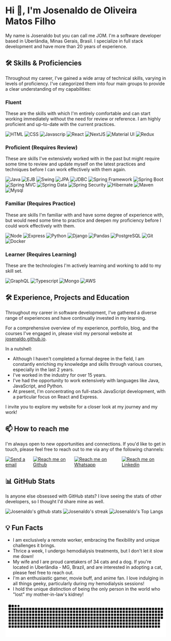 # Hi 👋, I'm Josenaldo de Oliveira Matos Filho

My name is Josenaldo but you can call me JOM. I'm a software developer based in Uberlândia, Minas Gerais, Brasil. I specialize in full stack development and have more than 20 years of experience.

## 🛠️ Skills & Proficiencies

Throughout my career, I've gained a wide array of technical skills, varying in levels of proficiency. I've categorized them into four main groups to provide a clear understanding of my capabilities:

### Fluent

These are the skills with which I'm entirely comfortable and can start working immediately without the need for review or reference. I am highly proficient and up-to-date with the current practices.

<img alt="HTML" src="https://img.shields.io/badge/HTML-E34F26.svg?style=for-the-badge&logo=html5&logoColor=white" height="49px" /> <img alt="CSS" src="https://img.shields.io/badge/CSS-1572B6.svg?style=for-the-badge&logo=css3&logoColor=white" height="49px" /> <img alt="Javascrip" src="https://img.shields.io/badge/JavaScript-F7DF1E.svg?style=for-the-badge&logo=css3&logoColor=323330" height="49px" /> <img alt="React" src="https://img.shields.io/badge/React-61DAFB.svg?style=for-the-badge&logo=react&logoColor=323330" height="49px" /> <img alt="NextJS" src="https://img.shields.io/badge/next.js-000000.svg?style=for-the-badge&logo=nextdotjs&logoColor=white" height="49px" /> <img alt="Material UI" src="https://img.shields.io/badge/Material%20UI-007FFF.svg?style=for-the-badge&logo=mui&logoColor=white" height="49px" /> <img alt="Redux" src="https://img.shields.io/badge/Redux-593D88?style=for-the-badge&logo=redux&logoColor=white" height="49px" />

### Proficient (Requires Review)

These are skills I've extensively worked with in the past but might require some time to review and update myself on the latest practices and techniques before I can work effectively with them again.

<img alt="Java" src="https://img.shields.io/badge/Java-Core-f89820?style=for-the-badge&labelColor=5382a1" height="49px" />
<img alt="EJB" src="https://img.shields.io/badge/Java-EJB-f89820?style=for-the-badge&labelColor=5382a1" height="49px" />
<img alt="Swing" src="https://img.shields.io/badge/Java-Swing-f89820?style=for-the-badge&labelColor=5382a1" height="49px" />
<img alt="JPA" src="https://img.shields.io/badge/Java-JPA-f89820?style=for-the-badge&labelColor=5382a1" height="49px" />
<img alt="JDBC" src="https://img.shields.io/badge/Java-JDBC-f89820?style=for-the-badge&labelColor=5382a1" height="49px" />

<img alt="Spring Framework" src="https://img.shields.io/badge/Spring-Framework-71ad51?style=for-the-badge&labelColor=3f602d" height="49px" />
<img alt="Spring Boot" src="https://img.shields.io/badge/Spring-Boot-71ad51?style=for-the-badge&labelColor=3f602d" height="49px" />
<img alt="Spring MVC" src="https://img.shields.io/badge/Spring-MVC-71ad51?style=for-the-badge&labelColor=3f602d" height="49px" />
<img alt="Spring Data" src="https://img.shields.io/badge/Spring-Data-71ad51?style=for-the-badge&labelColor=3f602d" height="49px" />
<img alt="Spring Security" src="https://img.shields.io/badge/Spring-Security-71ad51?style=for-the-badge&labelColor=3f602d" height="49px" />

<img alt="Hibernate" src="https://img.shields.io/badge/Hibernate-58666c?style=for-the-badge&labelColor=3f602d" height="49px" />
<img alt="Maven" src="https://img.shields.io/badge/Maven-5b2a65?style=for-the-badge&labelColor=3f602d" height="49px" />
<img alt="Mysql" src="https://img.shields.io/badge/Mysql-106c82?style=for-the-badge&labelColor=3f602d" height="49px" />

### Familiar (Requires Practice)

These are skills I'm familiar with and have some degree of experience with, but would need some time to practice and deepen my proficiency before I could work effectively with them.

<img alt="Node" src="https://img.shields.io/badge/Node-339933?style=for-the-badge&logo=node.js&logoColor=white" height="49px" />
<img alt="Express" src="https://img.shields.io/badge/Node-000000?style=for-the-badge&logo=express&logoColor=white" height="49px" />
<img alt="Python" src="https://img.shields.io/badge/Python-3776AB?style=for-the-badge&logo=python&logoColor=white" height="49px" />
<img alt="Django" src="https://img.shields.io/badge/Django-092E20?style=for-the-badge&logo=django&logoColor=white" height="49px" />
<img alt="Pandas" src="https://img.shields.io/badge/Pandas-150458?style=for-the-badge&logo=pandas&logoColor=white" height="49px" />
<img alt="PostgreSQL" src="https://img.shields.io/badge/PostgreSQL-4169E1?style=for-the-badge&logo=postgresql&logoColor=white" height="49px" />
<img alt="Git" src="https://img.shields.io/badge/Git-F05032?style=for-the-badge&logo=git&logoColor=white" height="49px" />
<img alt="Docker" src="https://img.shields.io/badge/Docker-2496ED?style=for-the-badge&logo=docker&logoColor=white" height="49px" />

### Learner (Requires Learning)

These are the technologies I'm actively learning and working to add to my skill set.

<img alt="GraphQL" src="https://img.shields.io/badge/GraphQL-E10098?style=for-the-badge&logo=graphql&logoColor=white" height="49px" />
<img alt="Typescript" src="https://img.shields.io/badge/Typescript-3178C6?style=for-the-badge&logo=typescript&logoColor=white" height="49px" />
<img alt="Mongo" src="https://img.shields.io/badge/Mongo-47A248?style=for-the-badge&logo=mongodb&logoColor=white" height="49px" />
<img alt="AWS" src="https://img.shields.io/badge/AWS-232F3E?style=for-the-badge&logo=amazonaws&logoColor=white" height="49px" />

## 🛠️ Experience, Projects and Education

Throughout my career in software development, I've gathered a diverse range of experiences and have continually invested in my learning.

For a comprehensive overview of my experience, portfolio, blog, and the courses I've engaged in, please visit my personal website at [josenaldo.github.io](https://josenaldo.github.io).

In a nutshell:

- Although I haven't completed a formal degree in the field, I am constantly enriching my knowledge and skills through various courses, especially in the last 2 years.
- I've worked in the industry for over 15 years.
- I've had the opportunity to work extensively with languages like Java, JavaScript, and Python.
- At present, I'm concentrating on full-stack JavaScript development, with a particular focus on React and Express.

I invite you to explore my website for a closer look at my journey and my work!

## 📫 How to reach me

I'm always open to new opportunities and connections. If you'd like to get in touch, please feel free to reach out to me via any of the following channels:

<div style="display: flex">

  <a href='mailto:josenaldo@gmail.com' target='_blank'>
    <img alt="Send a email" src="https://img.shields.io/badge/gmail-EA4335.svg?style=for-the-badge&logo=gmail&logoColor=white" height="49px" />
  </a>

  <a href='https://github.com/josenaldo' target='_blank'>
    <img alt="Reach me on Github" src="https://img.shields.io/badge/github-%23181717.svg?style=for-the-badge&logo=github&logoColor=white" height="49px">
  </a>

  <a href='https://wa.me/+5534991830215' target='_blank'>
    <img alt="Reach me on Whatsapp" src="https://img.shields.io/badge/whatsapp-%2325D366.svg?style=for-the-badge&logo=whatsapp&logoColor=white" height="49px" />
  </a>

  <a href='https://www.linkedin.com/in/josenaldo' target='_blank'>
    <img alt="Reach me on Linkedin" src="https://img.shields.io/badge/linkedin-0A66C2.svg?style=for-the-badge&logo=linkedin&logoColor=white" height="49px" />
  </a>
</div>

## 📊 GitHub Stats

Is anyone else obsessed with GitHub stats? I love seeing the stats of other developers, so I thought I'd share mine as well.

<div class='center'>

![Josenaldo's github stats](https://github-readme-stats.vercel.app/api?username=josenaldo&show_icons=true&theme=tokyonight)
![Josenaldo's streak](https://github-readme-streak-stats.herokuapp.com/?user=josenaldo&theme=tokyonight)
![Josenaldo's Top Langs](https://github-readme-stats.vercel.app/api/top-langs/?username=josenaldo&theme=tokyonight&layout=compact)

</div>

## 💡 Fun Facts

- I am exclusively a remote worker, embracing the flexibility and unique challenges it brings.
- Thrice a week, I undergo hemodialysis treatments, but I don't let it slow me down!
- My wife and I are proud caretakers of 34 cats and a dog. If you're located in Uberlândia - MG, Brazil, and are interested in adopting a cat, please feel free to reach out.
- I'm an enthusiastic gamer, movie buff, and anime fan. I love indulging in all things geeky, particularly during my hemodialysis sessions!
- I hold the unique distinction of being the only person in the world who "lost" my mother-in-law's kidney!

<!--- snake -->
<picture>
  <source media="(prefers-color-scheme: dark)" srcset="https://github.com/josenaldo/josenaldo/blob/output/github-snake-dark.svg" />
  <source media="(prefers-color-scheme: light)" srcset="https://github.com/josenaldo/josenaldo/blob/output/github-snake.svg" />
  <img alt="github-snake" src="https://github.com/josenaldo/josenaldo/blob/output/github-snake.svg" />
</picture>
